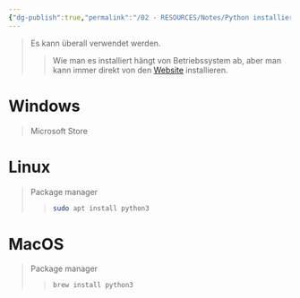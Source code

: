 ```yaml
---
{"dg-publish":true,"permalink":"/02 - RESOURCES/Notes/Python installieren/","tags":["code/python"],"noteIcon":"","updated":"2024-08-19T09:11:49.000+02:00"}
---
```


>Es kann überall verwendet werden.
>>Wie man es installiert hängt von Betriebssystem ab, aber man kann immer direkt von den [Website](https://www.python.org/downloads/) installieren.

# Windows
>Microsoft Store

# Linux
>Package manager
>>```sh
>>sudo apt install python3
>>```

# MacOS
>Package manager
>>```sh
>>brew install python3
>>```
